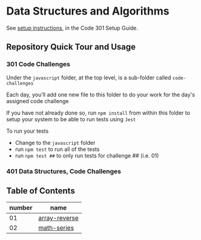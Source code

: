 # Data Structures and Algorithms

See [setup instructions](https://codefellows.github.io/setup-guide/code-301/3-code-challenges), in the Code 301 Setup Guide.

## Repository Quick Tour and Usage

### 301 Code Challenges

Under the `javascript` folder, at the top level, is a sub-folder called `code-challenges`

Each day, you'll add one new file to this folder to do your work for the day's assigned code challenge

If you have not already done so, run `npm install` from within this folder to setup your system to be able to run tests using `Jest`

To run your tests

- Change to the `javascript` folder
- run `npm test` to run all of the tests
- run `npm test ##` to only run tests for challenge ## (i.e. 01)

### 401 Data Structures, Code Challenges

## Table of Contents

| number | name |
| ------ | ---- |
| 01     | [array-reverse](https://mohmmadnoorjebreen.github.io/data-structures-and-algorithms/python/python-array-revers/)|
| 02     | [math-series](https://github.com/mohmmadnoorjebreen/data-structures-and-algorithms/pull/17)|
